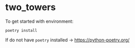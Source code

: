 # two_towers
 

To get started with environment:
```
poetry install
```

If do not have `poetry` installed -> https://python-poetry.org/